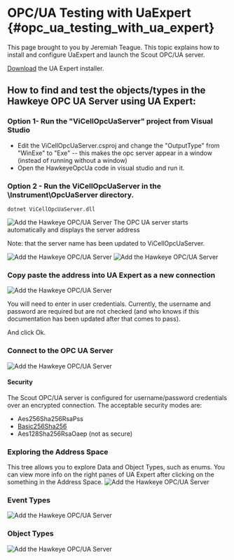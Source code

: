 # OPC/UA Testing with UaExpert {#opc_ua_testing_with_ua_expert}

This page brought to you by Jeremiah Teague. This topic explains how to install
and configure UaExpert and launch the Scout OPC/UA server.

[Download](https://danaher-my.sharepoint.com/:u:/g/personal/jteague_beckman_com/ESXistsb-3hJu1U6aEviIw8BNspDDvRz6L-4mW6x24YCDQ?e=76u3D3) the UA Expert installer.
 
## How to find and test the objects/types in the Hawkeye OPC UA Server using UA Expert:

### Option 1- Run the "ViCellOpcUaServer" project from Visual Studio
- Edit the ViCellOpcUaServer.csproj and change the "OutputType" from "WinExe" to "Exe" -- this makes the opc server appear in a window (instead of running without a window)
- Open the HawkeyeOpcUa code in visual studio and run it.

### Option 2 - Run the ViCellOpcUaServer in the \Instrument\OpcUaServer directory.
```
dotnet ViCellOpcUaServer.dll
```
![Add the Hawkeye OPC/UA Server](Images/RunningCmdServer.png)
The OPC UA server starts automatically and displays the server address

Note: that the server name has been updated to ViCellOpcUaServer.

![Add the Hawkeye OPC/UA Server](Images/RunningCmdServer.png)
![Add the Hawkeye OPC/UA Server](Images/ServerSettings-EndpointUrl.png)

### Copy paste the address into UA Expert as a new connection
![Add the Hawkeye OPC/UA Server](Images/ConfigureUaExpert-AddServer.png)

You will need to enter in user credentials. Currently, the username and password are required but are not checked (and who knows if this documentation has been updated after that comes to pass).

And click Ok.

### Connect to the OPC UA Server
![Add the Hawkeye OPC/UA Server](Images/ConfigureUaExpert-Connect.png)

#### Security
The Scout OPC/UA server is configured for username/password credentials over an encrypted connection. The acceptable security modes are:
* Aes256Sha256RsaPss
* [Basic256Sha256](https://docs.microsoft.com/en-us/dotnet/api/system.servicemodel.security.securityalgorithmsuite.basic256sha256?view=netframework-4.8)
* Aes128Sha256RsaOaep (not as secure)

### Exploring the Address Space
This tree allows you to explore Data and Object Types, such as enums.
You can view more info on the right panes of UA Expert after clicking
on the something in the Address Space.
![Add the Hawkeye OPC/UA Server](Images/UaExpert-AddressSpace.png)

### Event Types
![Add the Hawkeye OPC/UA Server](Images/UaExpert-Events.png)

### Object Types
![Add the Hawkeye OPC/UA Server](Images/UaExpert-ObjectTypes.png)
